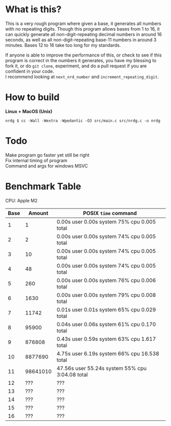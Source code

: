 # What is this?  

This is a very rough program where given a base, it generates all numbers with no repeating digits.
Though this program allows bases from 1 to 16, it can quickly generate all non-digit-repeating decimal numbers in around 16 seconds, as well as all non-digit-repeating base-11 numbers in around 3 minutes. Bases 12 to 16 take too long for my standards.  

If anyone is able to improve the performance of this, or check to see if this program is correct in the numbers it generates, you have my blessing to fork it, or do `git clone`, experiment, and do a pull request if you are confident in your code.  
I recommend looking at `next_nrd_number` and `increment_repeating_digit`.

# How to build

**Linux + MacOS (Unix)**

`nrdg $ cc -Wall -Wextra -Wpedantic -O3 src/main.c src/nrdg.c -o nrdg`  


# Todo

Make program go faster yet still be right  
Fix internal timing of program  
Command and args for windows MSVC


# Benchmark Table 

CPU: Apple M2

|Base|Amount|POSIX `time` command|
|----|------|------|
|1|1        |0.00s user 0.00s system 75% cpu 0.005 total
|2|2        |0.00s user 0.00s system 74% cpu 0.005 total
|3|10       |0.00s user 0.00s system 74% cpu 0.005 total
|4|48       |0.00s user 0.00s system 74% cpu 0.005 total
|5|260      |0.00s user 0.00s system 76% cpu 0.006 total
|6|1630     |0.00s user 0.00s system 79% cpu 0.008 total
|7|11742    |0.01s user 0.01s system 65% cpu 0.029 total
|8|95900    |0.04s user 0.06s system 61% cpu 0.170 total
|9|876808   |0.43s user 0.59s system 63% cpu 1.617 total
|10|8877690 |4.75s user 6.19s system 66% cpu 16.538 total
|11|98641010|47.56s user 55.24s system 55% cpu 3:04.08 total  
|12|???|???
|13|???|???
|14|???|???
|15|???|???
|16|???|???